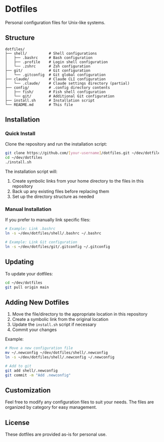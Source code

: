 # Dotfiles

Personal configuration files for Unix-like systems.

## Structure

```
dotfiles/
├── shell/          # Shell configurations
│   ├── .bashrc     # Bash configuration
│   ├── .profile    # Login shell configuration
│   └── .zshrc      # Zsh configuration
├── git/            # Git configuration
│   └── .gitconfig  # Git global configuration
├── claude/         # Claude CLI configuration
│   └── .claude/    # Claude settings directory (partial)
├── config/         # .config directory contents
│   ├── fish/       # Fish shell configuration
│   └── git/        # Additional Git configuration
├── install.sh      # Installation script
└── README.md       # This file
```

## Installation

### Quick Install

Clone the repository and run the installation script:

```bash
git clone https://github.com/[your-username]/dotfiles.git ~/dev/dotfiles
cd ~/dev/dotfiles
./install.sh
```

The installation script will:
1. Create symbolic links from your home directory to the files in this repository
2. Back up any existing files before replacing them
3. Set up the directory structure as needed

### Manual Installation

If you prefer to manually link specific files:

```bash
# Example: Link .bashrc
ln -s ~/dev/dotfiles/shell/.bashrc ~/.bashrc

# Example: Link Git configuration
ln -s ~/dev/dotfiles/git/.gitconfig ~/.gitconfig
```

## Updating

To update your dotfiles:

```bash
cd ~/dev/dotfiles
git pull origin main
```

## Adding New Dotfiles

1. Move the file/directory to the appropriate location in this repository
2. Create a symbolic link from the original location
3. Update the `install.sh` script if necessary
4. Commit your changes

Example:
```bash
# Move a new configuration file
mv ~/.newconfig ~/dev/dotfiles/shell/.newconfig
ln -s ~/dev/dotfiles/shell/.newconfig ~/.newconfig

# Add to git
git add shell/.newconfig
git commit -m "Add .newconfig"
```

## Customization

Feel free to modify any configuration files to suit your needs. The files are organized by category for easy management.

## License

These dotfiles are provided as-is for personal use.